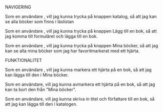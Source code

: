 NAVIGERING

Som en användare , vill jag kunna trycka på knappen katalog, så att jag kan se alla böcker som finns i läslistan

Som en användare , vill jag kunna trycka på knappen Lägg till en bok, så att jag komma till formuläret och lägga till en bok.

Som en användare , vill jag kunna trycka på knappen Mina böcker, så att jag kan se alla mina böcker som jag har favoritmarkerat med ett hjärta. 

FUNKTIONALITET

Som en användare , vill jag kunna markera ett hjärta på en bok, så att jag kan lägga till den i Mina böcker.

Som en användare, vill jag kunna avmarkera ett hjärta på en bok, så att jag kan ta bort den från "Mina böcker".

Som en användare, vill jag kunna skriva in titel och författare till en bok, så att jag kan lägga till den i katalogen.
